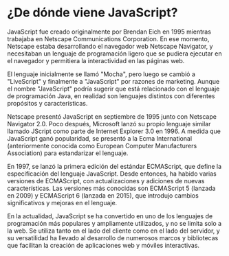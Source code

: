 # ¿De dónde viene JavaScript?

JavaScript fue creado originalmente por Brendan Eich en 1995 mientras trabajaba en Netscape Communications Corporation. En ese momento, Netscape estaba desarrollando el navegador web Netscape Navigator, y necesitaban un lenguaje de programación ligero que se pudiera ejecutar en el navegador y permitiera la interactividad en las páginas web.

El lenguaje inicialmente se llamó "Mocha", pero luego se cambió a "LiveScript" y finalmente a "JavaScript" por razones de marketing. Aunque el nombre "JavaScript" podría sugerir que está relacionado con el lenguaje de programación Java, en realidad son lenguajes distintos con diferentes propósitos y características.

Netscape presentó JavaScript en septiembre de 1995 junto con Netscape Navigator 2.0. Poco después, Microsoft lanzó su propio lenguaje similar llamado JScript como parte de Internet Explorer 3.0 en 1996. A medida que JavaScript ganó popularidad, se presentó a la Ecma International (anteriormente conocida como European Computer Manufacturers Association) para estandarizar el lenguaje.

En 1997, se lanzó la primera edición del estándar ECMAScript, que define la especificación del lenguaje JavaScript. Desde entonces, ha habido varias versiones de ECMAScript, con actualizaciones y adiciones de nuevas características. Las versiones más conocidas son ECMAScript 5 (lanzada en 2009) y ECMAScript 6 (lanzada en 2015), que introdujo cambios significativos y mejoras en el lenguaje.

En la actualidad, JavaScript se ha convertido en uno de los lenguajes de programación más populares y ampliamente utilizados, y no se limita solo a la web. Se utiliza tanto en el lado del cliente como en el lado del servidor, y su versatilidad ha llevado al desarrollo de numerosos marcos y bibliotecas que facilitan la creación de aplicaciones web y móviles interactivas.
